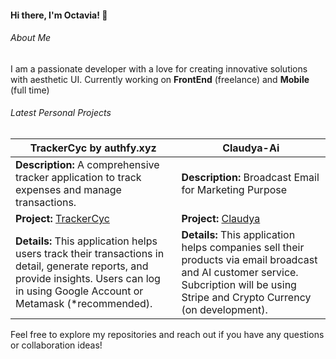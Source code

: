 #### Hi there, I'm Octavia! 👋

###### About Me
I am a passionate developer with a love for creating innovative solutions with aesthetic UI. Currently working on **FrontEnd** (freelance) and **Mobile** (full time)

###### Latest Personal Projects


| **TrackerCyc by authfy.xyz** | **Claudya-Ai** |
| --------------------------- | ----------------------------- |
| **Description:** A comprehensive tracker application to track expenses and manage transactions. | **Description:** Broadcast Email for Marketing Purpose |
| **Project:** [TrackerCyc](https://trackercyc.vvia.dev/) | **Project:** [Claudya](/) |
| **Details:** This application helps users track their transactions in detail, generate reports, and provide insights. Users can log in using Google Account or Metamask (*recommended). | **Details:** This application helps companies sell their products via email broadcast and AI customer service. Subcription will be using Stripe and Crypto Currency (on development). |

<!-- - 
| **Tech Stack:** Next.js and Bun | **Tech Stack:** Next.js |
**Repository:** [Transactions Tracker](https://github.com/octavvia/finance-tracker) -->
<!-- ### 2. Personal Blog
A blog platform to share my thoughts on various topics including technology and programming.

- **Tech Stack:** Next.js, MongoDB
- **Repository:** [Personal Blog](https://github.com/octavvia/personal-blog)
- **Description:** A fully-featured blog platform with support for Markdown, commenting, and user authentication.

### 3. Task Manager
A simple task management application to keep track of daily tasks and projects.

- **Tech Stack:** React, Node.js, Express, MongoDB
- **Repository:** [Task Manager](https://github.com/octavvia/task-manager)
- **Description:** A user-friendly task manager with features like task creation, editing, deletion, and prioritization. -->

Feel free to explore my repositories and reach out if you have any questions or collaboration ideas!
